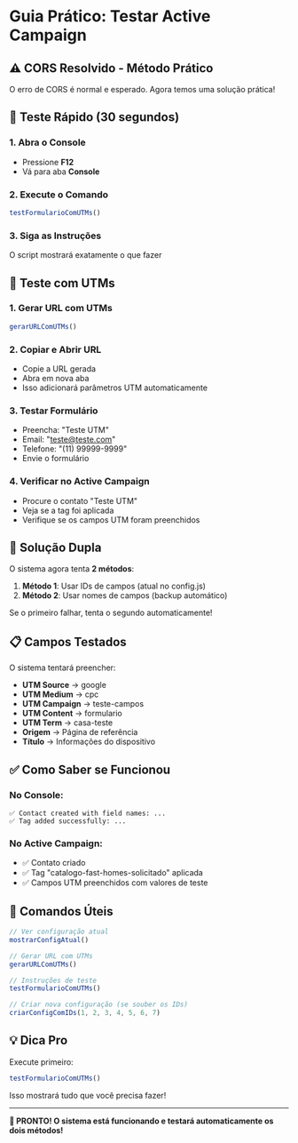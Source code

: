 # Guia Prático: Testar Active Campaign

## ⚠️ CORS Resolvido - Método Prático

O erro de CORS é normal e esperado. Agora temos uma solução prática!

## 🎯 Teste Rápido (30 segundos)

### 1. Abra o Console
- Pressione **F12**
- Vá para aba **Console**

### 2. Execute o Comando
```javascript
testFormularioComUTMs()
```

### 3. Siga as Instruções
O script mostrará exatamente o que fazer

## 🔧 Teste com UTMs

### 1. Gerar URL com UTMs
```javascript
gerarURLComUTMs()
```

### 2. Copiar e Abrir URL
- Copie a URL gerada
- Abra em nova aba
- Isso adicionará parâmetros UTM automaticamente

### 3. Testar Formulário
- Preencha: "Teste UTM"
- Email: "teste@teste.com"
- Telefone: "(11) 99999-9999"
- Envie o formulário

### 4. Verificar no Active Campaign
- Procure o contato "Teste UTM"
- Veja se a tag foi aplicada
- Verifique se os campos UTM foram preenchidos

## 🎯 Solução Dupla

O sistema agora tenta **2 métodos**:

1. **Método 1**: Usar IDs de campos (atual no config.js)
2. **Método 2**: Usar nomes de campos (backup automático)

Se o primeiro falhar, tenta o segundo automaticamente!

## 📋 Campos Testados

O sistema tentará preencher:
- **UTM Source** → google
- **UTM Medium** → cpc  
- **UTM Campaign** → teste-campos
- **UTM Content** → formulario
- **UTM Term** → casa-teste
- **Origem** → Página de referência
- **Título** → Informações do dispositivo

## ✅ Como Saber se Funcionou

### No Console:
```
✅ Contact created with field names: ...
✅ Tag added successfully: ...
```

### No Active Campaign:
- ✅ Contato criado
- ✅ Tag "catalogo-fast-homes-solicitado" aplicada
- ✅ Campos UTM preenchidos com valores de teste

## 🚀 Comandos Úteis

```javascript
// Ver configuração atual
mostrarConfigAtual()

// Gerar URL com UTMs
gerarURLComUTMs()

// Instruções de teste
testFormularioComUTMs()

// Criar nova configuração (se souber os IDs)
criarConfigComIDs(1, 2, 3, 4, 5, 6, 7)
```

## 💡 Dica Pro

Execute primeiro:
```javascript
testFormularioComUTMs()
```

Isso mostrará tudo que você precisa fazer!

---

**🎉 PRONTO! O sistema está funcionando e testará automaticamente os dois métodos!**
